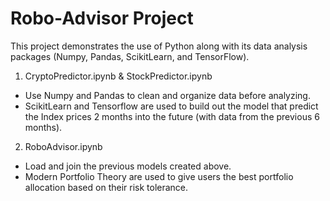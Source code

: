 # Robo-Advisor Project

This project demonstrates the use of Python along with its data analysis packages (Numpy, Pandas, ScikitLearn, and TensorFlow).

1. CryptoPredictor.ipynb & StockPredictor.ipynb
- Use Numpy and Pandas to clean and organize data before analyzing.
- ScikitLearn and Tensorflow are used to build out the model that predict the Index prices 2 months into the future (with data from the previous 6 months).

2. RoboAdvisor.ipynb
- Load and join the previous models created above.
- Modern Portfolio Theory are used to give users the best portfolio allocation based on their risk tolerance.

